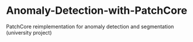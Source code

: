 # Anomaly-Detection-with-PatchCore
PatchCore reimplementation for anomaly detection and segmentation (university project)
